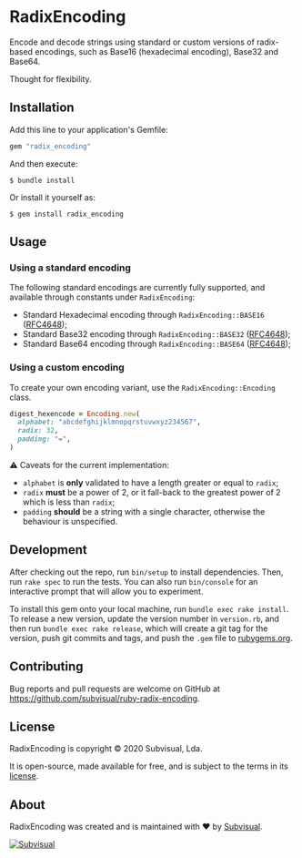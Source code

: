 RadixEncoding
=============

Encode and decode strings using standard or custom versions of radix-based
encodings, such as Base16 (hexadecimal encoding), Base32 and Base64.

Thought for flexibility.


Installation
------------

Add this line to your application's Gemfile:

```ruby
gem "radix_encoding"
```

And then execute:

    $ bundle install

Or install it yourself as:

    $ gem install radix_encoding


Usage
-----


### Using a standard encoding

The following standard encodings are currently fully supported, and available
through constants under `RadixEncoding`:
- Standard Hexadecimal encoding through `RadixEncoding::BASE16` ([RFC4648]); 
- Standard Base32 encoding through `RadixEncoding::BASE32` ([RFC4648]); 
- Standard Base64 encoding through `RadixEncoding::BASE64` ([RFC4648]); 


### Using a custom encoding

To create your own encoding variant, use the `RadixEncoding::Encoding` class.

```ruby
digest_hexencode = Encoding.new(
  alphabet: "abcdefghijklmnopqrstuvwxyz234567",
  radix: 32,
  padding: "=",
)
```

:warning: Caveats for the current implementation:
- `alphabet` is **only** validated to have a length greater or equal to `radix`;
- `radix` **must** be a power of 2, or it fall-back to the greatest power of 2
  which is less than `radix`;
- `padding` **should** be a string with a single character, otherwise the
  behaviour is unspecified.


Development
-----------

After checking out the repo, run `bin/setup` to install dependencies. Then, run
`rake spec` to run the tests. You can also run `bin/console` for an interactive
prompt that will allow you to experiment.

To install this gem onto your local machine, run `bundle exec rake install`. To
release a new version, update the version number in `version.rb`, and then run
`bundle exec rake release`, which will create a git tag for the version, push
git commits and tags, and push the `.gem` file to [rubygems.org].

## Contributing

Bug reports and pull requests are welcome on GitHub at
https://github.com/subvisual/ruby-radix-encoding.


License
-----

RadixEncoding is copyright &copy; 2020 Subvisual, Lda.

It is open-source, made available for free, and is subject to the terms in
its [license].


About
-----

RadixEncoding was created and is maintained with :heart: by
[Subvisual][subvisual].

[![Subvisual][subvisual-logo]][subvisual]


[RFC4648]: https://tools.ietf.org/html/rfc4648
[license]: ./LICENSE.txt
[rubygems.org]: https://rubygems.org
[subvisual]: http://subvisual.com
[subvisual-logo]: https://raw.githubusercontent.com/subvisual/guides/master/github/templates/logos/blue.png
